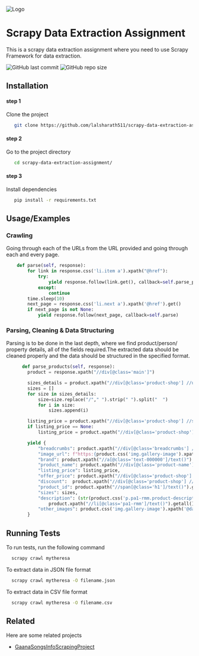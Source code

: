 
![Logo](https://i.pinimg.com/originals/93/7f/b9/937fb93ba0cea82292f1af4ed827b347.png)


# Scrapy Data Extraction Assignment

This is a scrapy data extraction assignment where you need to use Scrapy Framework for data
extraction.



![GitHub last commit](https://img.shields.io/github/last-commit/lalsharath511/scrapy-data-extraction-assignment?style=plastic)
![GitHub repo size](https://img.shields.io/github/repo-size/lalsharath511/scrapy-data-extraction-assignment?style=plastic)


## Installation

  #### step 1

  Clone the project
```bash
   git clone https://github.com/lalsharath511/scrapy-data-extraction-assignment.git
```
 #### step 2
 Go to the project directory
```bash
   cd scrapy-data-extraction-assignment/
```
 #### step 3
 Install dependencies
```bash
   pip install -r requirements.txt
```
## Usage/Examples
### Crawling

Going through each of the URLs from the URL provided and going through
each and every page.

```python
    def parse(self, response):
        for link in response.css('li.item a').xpath("@href"):
            try:
                yield response.follow(link.get(), callback=self.parse_products)
            except:
                continue
        time.sleep(10)
        next_page = response.css('li.next a').xpath('@href').get()
        if next_page is not None:
            yield response.follow(next_page, callback=self.parse)
```

### Parsing, Cleaning & Data Structuring
Parsing is to be done in the last depth, where we find product/person/
property details, all of the fields required.The extracted data should be cleaned properly and the data should be
structured in the specified format.

```python
      def parse_products(self, response):
        product = response.xpath("//div[@class='main']")

        sizes_details = product.xpath("//div[@class='product-shop'] //ul[@class='sizes'] //span/text()").getall()
        sizes = []
        for size in sizes_details:
            size=size.replace("/"," ").strip(" ").split("  ")
            for i in size:
                sizes.append(i)

        listing_price = product.xpath("//div[@class='product-shop'] //span[@class='regular-price'] //span[@class='price']/text()").get()
        if listing_price == None:
            listing_price = product.xpath("//div[@class='product-shop'] //p[@class='old-price'] //span[@class='price']/text()").get()

        yield {
            "breadcrumbs": product.xpath("//div[@class='breadcrumbs'] //span/text()").getall()[0:-1],
            "image_url": f"https:{product.css('img.gallery-image').xpath('@src').get()}",
            "brand": product.xpath("//a[@class='text-000000']/text()").get(),
            "product_name": product.xpath("//div[@class='product-name'] //span/text()").get(),
            "listing_price": listing_price,
            "offer_price": product.xpath("//div[@class='product-shop'] //p[@class='special-price'] //span[@class='price']/text()").get(),
            "discount":  product.xpath("//div[@class='product-shop'] //span[@class='price-reduction-notice']/text()").get(),
            "product_id": product.xpath("//span[@class='h1']/text()").get()[-9:],
            "sizes": sizes,
            "description": (str(product.css('p.pa1-rmm.product-description::text').get())) + ' '.join(
                product.xpath("//li[@class='pa1-rmm']/text()").getall()),
            "other_images": product.css('img.gallery-image').xpath('@data-src').getall()
        }

```



## Running Tests

To run tests, run the following command

```bash
  scrapy crawl mytheresa
```
To extract data in JSON file format

```bash
  scrapy crawl mytheresa -O filename.json
```
To extract data in CSV file format

```bash
  scrapy crawl mytheresa -O filename.csv
```


## Related

Here are some related projects

- [GaanaSongsInfoScrapingProject](https://github.com/lalsharath511/GaanaSongsInfoScrapingProject)

